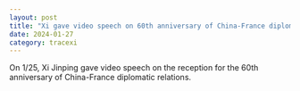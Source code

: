 ```yaml
---
layout: post
title: "Xi gave video speech on 60th anniversary of China-France diplomatic ties"
date: 2024-01-27
category: tracexi
---
```


On 1/25, Xi Jinping gave video speech on the reception for the 60th anniversary of China-France diplomatic relations.

